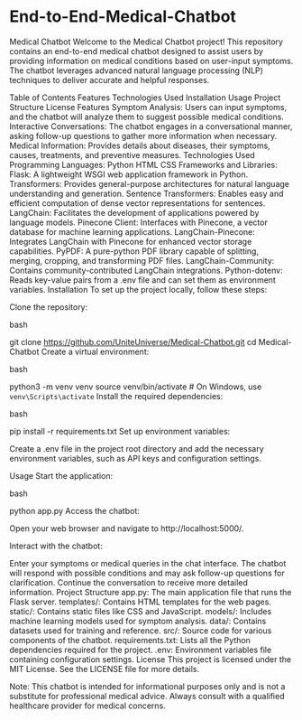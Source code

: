 # End-to-End-Medical-Chatbot
Medical Chatbot
Welcome to the Medical Chatbot project! This repository contains an end-to-end medical chatbot designed to assist users by providing information on medical conditions based on user-input symptoms. The chatbot leverages advanced natural language processing (NLP) techniques to deliver accurate and helpful responses.

Table of Contents
Features
Technologies Used
Installation
Usage
Project Structure
License
Features
Symptom Analysis: Users can input symptoms, and the chatbot will analyze them to suggest possible medical conditions.
Interactive Conversations: The chatbot engages in a conversational manner, asking follow-up questions to gather more information when necessary.
Medical Information: Provides details about diseases, their symptoms, causes, treatments, and preventive measures.
Technologies Used
Programming Languages:
Python
HTML
CSS
Frameworks and Libraries:
Flask: A lightweight WSGI web application framework in Python.
Transformers: Provides general-purpose architectures for natural language understanding and generation.
Sentence Transformers: Enables easy and efficient computation of dense vector representations for sentences.
LangChain: Facilitates the development of applications powered by language models.
Pinecone Client: Interfaces with Pinecone, a vector database for machine learning applications.
LangChain-Pinecone: Integrates LangChain with Pinecone for enhanced vector storage capabilities.
PyPDF: A pure-python PDF library capable of splitting, merging, cropping, and transforming PDF files.
LangChain-Community: Contains community-contributed LangChain integrations.
Python-dotenv: Reads key-value pairs from a .env file and can set them as environment variables.
Installation
To set up the project locally, follow these steps:

Clone the repository:

bash

git clone https://github.com/UniteUniverse/Medical-Chatbot.git
cd Medical-Chatbot
Create a virtual environment:

bash

python3 -m venv venv
source venv/bin/activate  # On Windows, use `venv\Scripts\activate`
Install the required dependencies:

bash

pip install -r requirements.txt
Set up environment variables:

Create a .env file in the project root directory and add the necessary environment variables, such as API keys and configuration settings.

Usage
Start the application:

bash

python app.py
Access the chatbot:

Open your web browser and navigate to http://localhost:5000/.

Interact with the chatbot:

Enter your symptoms or medical queries in the chat interface.
The chatbot will respond with possible conditions and may ask follow-up questions for clarification.
Continue the conversation to receive more detailed information.
Project Structure
app.py: The main application file that runs the Flask server.
templates/: Contains HTML templates for the web pages.
static/: Contains static files like CSS and JavaScript.
models/: Includes machine learning models used for symptom analysis.
data/: Contains datasets used for training and reference.
src/: Source code for various components of the chatbot.
requirements.txt: Lists all the Python dependencies required for the project.
.env: Environment variables file containing configuration settings.
License
This project is licensed under the MIT License. See the LICENSE file for more details.

Note: This chatbot is intended for informational purposes only and is not a substitute for professional medical advice. Always consult with a qualified healthcare provider for medical concerns.
